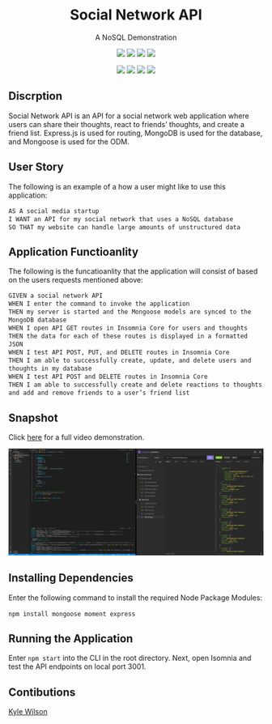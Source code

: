 <h1 align="center">Social Network API</h1>
<p align="center">A NoSQL Demonstration</p>

<p align="center">
    <img src="https://img.shields.io/github/repo-size/lylekilson/social-network-api" />
    <img src="https://img.shields.io/github/languages/top/lylekilson/social-network-api"  />
    <img src="https://img.shields.io/github/issues/lylekilson/social-network-api" />
    <img src="https://img.shields.io/github/last-commit/lylekilson/social-network-api" >
</p>
  
<p align="center">
    <img src="https://img.shields.io/badge/javascript-yellow" />
    <img src="https://img.shields.io/badge/express-orange" />
    <img src="https://img.shields.io/badge/mongoose-red"  />
    <img src="https://img.shields.io/badge/moment-purple" />
</p>

## Discrption

Social Network API is an API for a social network web application where users can share their thoughts, react to friends’ thoughts, and create a friend list. Express.js is used for routing, MongoDB is used for the database, and Mongoose is used for the ODM.

## User Story

The following is an example of a how a user might like to use this application:

```
AS A social media startup
I WANT an API for my social network that uses a NoSQL database
SO THAT my website can handle large amounts of unstructured data
```

## Application Functioanlity

The following is the funcatioanlity that the application will consist of based on the users requests mentioned above:

```
GIVEN a social network API
WHEN I enter the command to invoke the application
THEN my server is started and the Mongoose models are synced to the MongoDB database
WHEN I open API GET routes in Insomnia Core for users and thoughts
THEN the data for each of these routes is displayed in a formatted JSON
WHEN I test API POST, PUT, and DELETE routes in Insomnia Core
THEN I am able to successfully create, update, and delete users and thoughts in my database
WHEN I test API POST and DELETE routes in Insomnia Core
THEN I am able to successfully create and delete reactions to thoughts and add and remove friends to a user’s friend list
```

## Snapshot
Click [here](https://drive.google.com/file/d/1o-o4yJ80kb97yNAaC3GvTt0pQICe1tP7/view) for a full video demonstration.

![snapshot](./snapshot.png)


## Installing Dependencies

Enter the following command to install the required Node Package Modules:

`npm install mongoose moment express`

## Running the Application

Enter `npm start` into the CLI in the root directory. Next, open Isomnia and test the API endpoints on local port 3001.

## Contibutions

[Kyle Wilson](https://github.com/lylekilson)
